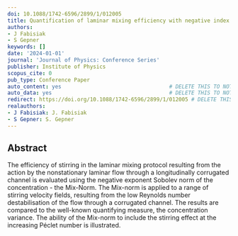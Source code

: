 ```yaml
---
doi: 10.1088/1742-6596/2899/1/012005
title: Quantification of laminar mixing efficiency with negative index Sobolev norm
authors:
- J Fabisiak
- S Gepner
keywords: []
date: '2024-01-01'
journal: 'Journal of Physics: Conference Series'
publisher: Institute of Physics
scopus_cite: 0
pub_type: Conference Paper
auto_content: yes                                  # DELETE THIS TO NOT AUTO GENERATE CONTENT
auto_data: yes                                     # DELETE THIS TO NOT AUTO GENERATE METADATA
redirect: https://doi.org/10.1088/1742-6596/2899/1/012005 # DELETE THIS TO NOT REDIRECT
realauthors:
- J Fabisiak: J. Fabisiak
- S Gepner: S. Gepner
---
```



## Abstract
The efficiency of stirring in the laminar mixing protocol resulting from the action by the nonstationary laminar flow through a longitudinally corrugated channel is evaluated using the negative exponent Sobolev norm of the concentration - the Mix-Norm. The Mix-norm is applied to a range of stirring velocity fields, resulting from the low Reynolds number destabilisation of the flow through a corrugated channel. The results are compared to the well-known quantifying measure, the concentration variance. The ability of the Mix-norm to include the stirring effect at the increasing Péclet number is illustrated.
